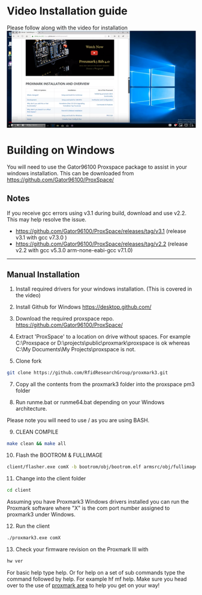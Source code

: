# Video Installation guide
Please follow along with the video for installation 
[![Windows Installation tutorial](https://github.com/5w0rdfish/Proxmark3-RDV4-ParrotOS/blob/master/screenshot-www.youtube.com-2019.03.17-20-44-33.png)](https://youtu.be/cHaLCSWGazY "Windows Installation Tutorial")
# Building on Windows
You will need to use the Gator96100 Proxspace package to assist in your windows installation.
This can be downloaded from https://github.com/Gator96100/ProxSpace/

## Notes
If you receive gcc errors using v3.1 during build, download and use v2.2. This may help resolve the issue.

- https://github.com/Gator96100/ProxSpace/releases/tag/v3.1   (release v3.1 with gcc v7.3.0 )
- https://github.com/Gator96100/ProxSpace/releases/tag/v2.2   (release v2.2 with gcc v5.3.0 arm-none-eabi-gcc v7.1.0)

---
## Manual Installation
1) Install required drivers for your windows installation.
(This is covered in the video)

2) Install Github for Windows https://desktop.github.com/

3) Download the required proxspace repo. https://github.com/Gator96100/ProxSpace/

4) Extract 'ProxSpace' to a location on drive without spaces. 
For example C:\Proxspace or D:\projects\public\proxmark\proxspace is ok whereas C:\My Documents\My Projects\proxspace is not.

6) Clone fork
```sh
git clone https://github.com/RfidResearchGroup/proxmark3.git
```

7) Copy all the contents from the proxmark3 folder into the proxspace pm3 folder

8) Run runme.bat or runme64.bat depending on your Windows architecture.

Please note you will need to use / as you are using BASH.

9) CLEAN COMPILE
```sh
make clean && make all
```

10) Flash the BOOTROM & FULLIMAGE
```sh
client/flasher.exe comX -b bootrom/obj/bootrom.elf armsrc/obj/fullimage.elf
```
	
11) Change into the client folder
```sh
cd client
```

Assuming you have Proxmark3 Windows drivers installed you can run the Proxmark software where "X" is the com port number assigned to proxmark3 under Windows. 

12) Run the client	
```sh
./proxmark3.exe comX
```

13) Check your firmware revision on the Proxmark III with 
```sh
hw ver
```
For basic help type help. Or for help on a set of sub commands type the command followed by help. For example hf mf help.
Make sure you head over to the use of [proxmark area](https://github.com/5w0rdfish/proxmark3/tree/master/Use_of_Proxmark) to help you get on your way!




